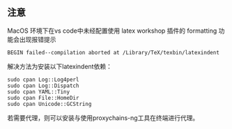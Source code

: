 ## 注意

MacOS 环境下在vs code中未经配置使用 latex workshop 插件的 formatting 功能会出现报错提示

```
BEGIN failed--compilation aborted at /Library/TeX/texbin/latexindent 
```

解决方法为安装以下latexindent依赖：
```
sudo cpan Log::Log4perl
sudo cpan Log::Dispatch
sudo cpan YAML::Tiny
sudo cpan File::HomeDir
sudo cpan Unicode::GCString
```

若需要代理，则可以安装与使用proxychains-ng工具在终端进行代理。